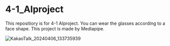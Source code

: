 # 4-1_AIproject
This repositiory is for 4-1 AIproject. You can wear the glasses according to a face shape. This project is made by Mediapipe.


![KakaoTalk_20240406_133735939](https://github.com/everydayday/4-1_AIproject/assets/96685431/295a7038-fa1a-4b51-90c0-137d9e8f085f)

